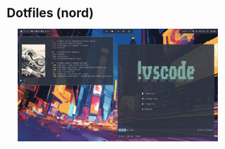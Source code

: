 # Dotfiles (**nord**)

<p align="center">
  <img align="center" width="90%" src="https://raw.githubusercontent.com/RedaKadri/dotfiles/refs/heads/main/repo/screenshot.png" />
</p>

